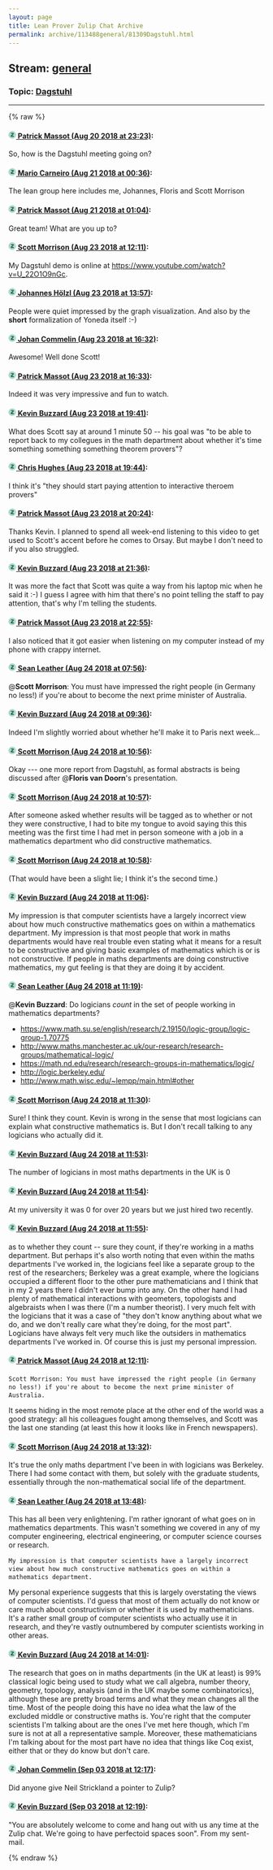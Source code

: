 ```yaml
---
layout: page
title: Lean Prover Zulip Chat Archive 
permalink: archive/113488general/81309Dagstuhl.html
---
```


## Stream: [general](index.html)
### Topic: [Dagstuhl](81309Dagstuhl.html)

---


{% raw %}
#### [![Click to go to Zulip](../../assets/img/zulip2.png) Patrick Massot (Aug 20 2018 at 23:23)](https://leanprover.zulipchat.com/#narrow/stream/113488-general/topic/Dagstuhl/near/132481772):
So, how is the Dagstuhl meeting going on?

#### [![Click to go to Zulip](../../assets/img/zulip2.png) Mario Carneiro (Aug 21 2018 at 00:36)](https://leanprover.zulipchat.com/#narrow/stream/113488-general/topic/Dagstuhl/near/132485203):
The lean group here includes me, Johannes, Floris and Scott Morrison

#### [![Click to go to Zulip](../../assets/img/zulip2.png) Patrick Massot (Aug 21 2018 at 01:04)](https://leanprover.zulipchat.com/#narrow/stream/113488-general/topic/Dagstuhl/near/132486511):
Great team! What are you up to?

#### [![Click to go to Zulip](../../assets/img/zulip2.png) Scott Morrison (Aug 23 2018 at 12:11)](https://leanprover.zulipchat.com/#narrow/stream/113488-general/topic/Dagstuhl/near/132629103):
My Dagstuhl demo is online at <https://www.youtube.com/watch?v=U_22O1O9nGc>.

#### [![Click to go to Zulip](../../assets/img/zulip2.png) Johannes Hölzl (Aug 23 2018 at 13:57)](https://leanprover.zulipchat.com/#narrow/stream/113488-general/topic/Dagstuhl/near/132633173):
People were quiet impressed by the  graph visualization. And also by the **short** formalization of Yoneda itself :-)

#### [![Click to go to Zulip](../../assets/img/zulip2.png) Johan Commelin (Aug 23 2018 at 16:32)](https://leanprover.zulipchat.com/#narrow/stream/113488-general/topic/Dagstuhl/near/132640902):
Awesome! Well done Scott!

#### [![Click to go to Zulip](../../assets/img/zulip2.png) Patrick Massot (Aug 23 2018 at 16:33)](https://leanprover.zulipchat.com/#narrow/stream/113488-general/topic/Dagstuhl/near/132640978):
Indeed it was very impressive and fun to watch.

#### [![Click to go to Zulip](../../assets/img/zulip2.png) Kevin Buzzard (Aug 23 2018 at 19:41)](https://leanprover.zulipchat.com/#narrow/stream/113488-general/topic/Dagstuhl/near/132651002):
What does Scott say at around 1 minute 50 -- his goal was "to be able to report back to my collegues in the math department about whether it's time something something something theorem provers"?

#### [![Click to go to Zulip](../../assets/img/zulip2.png) Chris Hughes (Aug 23 2018 at 19:44)](https://leanprover.zulipchat.com/#narrow/stream/113488-general/topic/Dagstuhl/near/132651180):
I think it's "they should start paying attention to interactive theroem provers"

#### [![Click to go to Zulip](../../assets/img/zulip2.png) Patrick Massot (Aug 23 2018 at 20:24)](https://leanprover.zulipchat.com/#narrow/stream/113488-general/topic/Dagstuhl/near/132653276):
Thanks Kevin. I planned to spend all week-end listening to this video to get used to Scott's accent before he comes to Orsay. But maybe I don't need to if you also struggled.

#### [![Click to go to Zulip](../../assets/img/zulip2.png) Kevin Buzzard (Aug 23 2018 at 21:36)](https://leanprover.zulipchat.com/#narrow/stream/113488-general/topic/Dagstuhl/near/132656462):
It was more the fact that Scott was quite a way from his laptop mic when he said it :-) I guess I agree with him that there's no point telling the staff to pay attention, that's why I'm telling the students.

#### [![Click to go to Zulip](../../assets/img/zulip2.png) Patrick Massot (Aug 23 2018 at 22:55)](https://leanprover.zulipchat.com/#narrow/stream/113488-general/topic/Dagstuhl/near/132660198):
I also noticed that it got easier when listening on my computer instead of my phone with crappy internet.

#### [![Click to go to Zulip](../../assets/img/zulip2.png) Sean Leather (Aug 24 2018 at 07:56)](https://leanprover.zulipchat.com/#narrow/stream/113488-general/topic/Dagstuhl/near/132678601):
@**Scott Morrison**: You must have impressed the right people (in Germany no less!) if you're about to become the next prime minister of Australia.

#### [![Click to go to Zulip](../../assets/img/zulip2.png) Kevin Buzzard (Aug 24 2018 at 09:36)](https://leanprover.zulipchat.com/#narrow/stream/113488-general/topic/Dagstuhl/near/132681837):
Indeed I'm slightly worried about whether he'll make it to Paris next week...

#### [![Click to go to Zulip](../../assets/img/zulip2.png) Scott Morrison (Aug 24 2018 at 10:56)](https://leanprover.zulipchat.com/#narrow/stream/113488-general/topic/Dagstuhl/near/132685187):
Okay --- one more report from Dagstuhl, as formal abstracts is being discussed after @**Floris van Doorn**'s presentation.

#### [![Click to go to Zulip](../../assets/img/zulip2.png) Scott Morrison (Aug 24 2018 at 10:57)](https://leanprover.zulipchat.com/#narrow/stream/113488-general/topic/Dagstuhl/near/132685210):
After someone asked whether results will be tagged as to whether or not they were constructive, I had to bite my tongue to avoid saying this this meeting was the first time I had met in person someone with a job in a mathematics department who did constructive mathematics.

#### [![Click to go to Zulip](../../assets/img/zulip2.png) Scott Morrison (Aug 24 2018 at 10:58)](https://leanprover.zulipchat.com/#narrow/stream/113488-general/topic/Dagstuhl/near/132685254):
(That would have been a slight lie; I think it's the second time.)

#### [![Click to go to Zulip](../../assets/img/zulip2.png) Kevin Buzzard (Aug 24 2018 at 11:06)](https://leanprover.zulipchat.com/#narrow/stream/113488-general/topic/Dagstuhl/near/132685593):
My impression is that computer scientists have a largely incorrect view about how much constructive mathematics goes on within a mathematics department. My impression is that most people that work in maths departments would have real trouble even stating what it means for a result to be constructive and giving basic examples of mathematics which is or is not constructive. If people in maths departments are doing constructive mathematics, my gut feeling is that they are doing it by accident.

#### [![Click to go to Zulip](../../assets/img/zulip2.png) Sean Leather (Aug 24 2018 at 11:19)](https://leanprover.zulipchat.com/#narrow/stream/113488-general/topic/Dagstuhl/near/132686199):
@**Kevin Buzzard**: Do logicians *count* in the set of people working in mathematics departments?
* https://www.math.su.se/english/research/2.19150/logic-group/logic-group-1.70775
* http://www.maths.manchester.ac.uk/our-research/research-groups/mathematical-logic/
* https://math.nd.edu/research/research-groups-in-mathematics/logic/
* http://logic.berkeley.edu/
* http://www.math.wisc.edu/~lempp/main.html#other

#### [![Click to go to Zulip](../../assets/img/zulip2.png) Scott Morrison (Aug 24 2018 at 11:30)](https://leanprover.zulipchat.com/#narrow/stream/113488-general/topic/Dagstuhl/near/132686690):
Sure! I think they count. Kevin is wrong in the sense that most logicians can explain what constructive mathematics is. But I don't recall talking to any logicians who actually did it.

#### [![Click to go to Zulip](../../assets/img/zulip2.png) Kevin Buzzard (Aug 24 2018 at 11:53)](https://leanprover.zulipchat.com/#narrow/stream/113488-general/topic/Dagstuhl/near/132687652):
The number of logicians in most maths departments in the UK is 0

#### [![Click to go to Zulip](../../assets/img/zulip2.png) Kevin Buzzard (Aug 24 2018 at 11:54)](https://leanprover.zulipchat.com/#narrow/stream/113488-general/topic/Dagstuhl/near/132687700):
At my university it was 0 for over 20 years but we just hired two recently.

#### [![Click to go to Zulip](../../assets/img/zulip2.png) Kevin Buzzard (Aug 24 2018 at 11:55)](https://leanprover.zulipchat.com/#narrow/stream/113488-general/topic/Dagstuhl/near/132687739):
as to whether they count -- sure they count, if they're working in a maths department. But perhaps it's also worth noting that even within the maths departments I've worked in, the logicians feel like a separate group to the rest of the researchers; Berkeley was a great example, where the logicians occupied a different floor to the other pure mathematicians and I think that in my 2 years there I didn't ever bump into any. On the other hand I had plenty of mathematical interactions with geometers, topologists and algebraists when I was there (I'm a number theorist). I very much felt with the logicians that it was a case of "they don't know anything about what we do, and we don't really care what they're doing, for the most part". Logicians have always felt very much like the outsiders in mathematics departments I've worked in. Of course this is just my personal impression.

#### [![Click to go to Zulip](../../assets/img/zulip2.png) Patrick Massot (Aug 24 2018 at 12:11)](https://leanprover.zulipchat.com/#narrow/stream/113488-general/topic/Dagstuhl/near/132688388):
```quote
Scott Morrison: You must have impressed the right people (in Germany no less!) if you're about to become the next prime minister of Australia.
```
It seems hiding in the most remote place at the other end of the world was a good strategy: all his colleagues fought among themselves, and Scott was the last one standing (at least this how it looks like in French newspapers).

#### [![Click to go to Zulip](../../assets/img/zulip2.png) Scott Morrison (Aug 24 2018 at 13:32)](https://leanprover.zulipchat.com/#narrow/stream/113488-general/topic/Dagstuhl/near/132691454):
It's true the only maths department I've been in with logicians was Berkeley. There I had some contact with them, but solely with the graduate students, essentially through the non-mathematical social life of the department.

#### [![Click to go to Zulip](../../assets/img/zulip2.png) Sean Leather (Aug 24 2018 at 13:48)](https://leanprover.zulipchat.com/#narrow/stream/113488-general/topic/Dagstuhl/near/132692095):
This has all been very enlightening. I'm rather ignorant of what goes on in mathematics departments. This wasn't something we covered in any of my computer engineering, electrical engineering, or computer science courses or research.

```quote
My impression is that computer scientists have a largely incorrect view about how much constructive mathematics goes on within a mathematics department.
```

My personal experience suggests that this is largely overstating the views of computer scientists. I'd guess that most of them actually do not know or care much about constructivism or whether it is used by mathematicians. It's a rather small group of computer scientists who actually use it in research, and they're vastly outnumbered by computer scientists working in other areas.

#### [![Click to go to Zulip](../../assets/img/zulip2.png) Kevin Buzzard (Aug 24 2018 at 14:01)](https://leanprover.zulipchat.com/#narrow/stream/113488-general/topic/Dagstuhl/near/132692558):
The research that goes on in maths departments (in the UK at least) is 99% classical logic being used to study what we call algebra, number theory, geometry, topology, analysis (and in the UK maybe some combinatorics), although these are pretty broad terms and what they mean changes all the time. Most of the people doing this have no idea what the law of the excluded middle or constructive maths is. You're right that the computer scientists I'm talking about are the ones I've met here though, which I'm sure is not at all a representative sample. Moreover, these mathematicians I'm talking about for the most part have no idea that things like Coq exist, either that or they do know but don't care.

#### [![Click to go to Zulip](../../assets/img/zulip2.png) Johan Commelin (Sep 03 2018 at 12:17)](https://leanprover.zulipchat.com/#narrow/stream/113488-general/topic/Dagstuhl/near/133252039):
Did anyone give Neil Strickland a pointer to Zulip?

#### [![Click to go to Zulip](../../assets/img/zulip2.png) Kevin Buzzard (Sep 03 2018 at 12:19)](https://leanprover.zulipchat.com/#narrow/stream/113488-general/topic/Dagstuhl/near/133252096):
"You are absolutely welcome to come and hang out with us any time at the Zulip chat. We're going to have perfectoid spaces soon". From my sent-mail.


{% endraw %}
